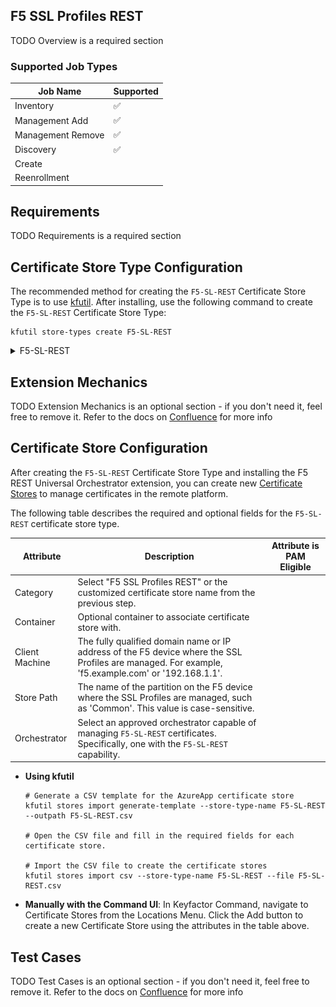 ## F5 SSL Profiles REST

TODO Overview is a required section



### Supported Job Types

| Job Name | Supported |
| -------- | --------- |
| Inventory | ✅ |
| Management Add | ✅ |
| Management Remove | ✅ |
| Discovery | ✅ |
| Create |  |
| Reenrollment |  |

## Requirements

TODO Requirements is a required section


## Certificate Store Type Configuration

The recommended method for creating the `F5-SL-REST` Certificate Store Type is to use [kfutil](https://github.com/Keyfactor/kfutil). After installing, use the following command to create the `F5-SL-REST` Certificate Store Type:

```shell
kfutil store-types create F5-SL-REST
```

<details><summary>F5-SL-REST</summary>

Create a store type called `F5-SL-REST` with the attributes in the tables below:

### Basic Tab
| Attribute | Value | Description |
| --------- | ----- | ----- |
| Name | F5 SSL Profiles REST | Display name for the store type (may be customized) |
| Short Name | F5-SL-REST | Short display name for the store type |
| Capability | F5-SL-REST | Store type name orchestrator will register with. Check the box to allow entry of value |
| Supported Job Types (check the box for each) | Add, Discovery, Remove | Job types the extension supports |
| Supports Add | ✅ | Check the box. Indicates that the Store Type supports Management Add |
| Supports Remove | ✅ | Check the box. Indicates that the Store Type supports Management Remove |
| Supports Discovery | ✅ | Check the box. Indicates that the Store Type supports Discovery |
| Supports Reenrollment |  |  Indicates that the Store Type supports Reenrollment |
| Supports Create |  |  Indicates that the Store Type supports store creation |
| Needs Server | ✅ | Determines if a target server name is required when creating store |
| Blueprint Allowed | ✅ | Determines if store type may be included in an Orchestrator blueprint |
| Uses PowerShell |  | Determines if underlying implementation is PowerShell |
| Requires Store Password |  | Determines if a store password is required when configuring an individual store. |
| Supports Entry Password |  | Determines if an individual entry within a store can have a password. |

The Basic tab should look like this:

![F5-SL-REST Basic Tab](../docsource/images/F5-SL-REST-basic-store-type-dialog.png)

### Advanced Tab
| Attribute | Value | Description |
| --------- | ----- | ----- |
| Supports Custom Alias | Required | Determines if an individual entry within a store can have a custom Alias. |
| Private Key Handling | Optional | This determines if Keyfactor can send the private key associated with a certificate to the store. Required because IIS certificates without private keys would be invalid. |
| PFX Password Style | Default | 'Default' - PFX password is randomly generated, 'Custom' - PFX password may be specified when the enrollment job is created (Requires the Allow Custom Password application setting to be enabled.) |

The Advanced tab should look like this:

![F5-SL-REST Advanced Tab](../docsource/images/F5-SL-REST-advanced-store-type-dialog.png)

### Custom Fields Tab
Custom fields operate at the certificate store level and are used to control how the orchestrator connects to the remote target server containing the certificate store to be managed. The following custom fields should be added to the store type:

| Name | Display Name | Type | Default Value/Options | Required | Description |
| ---- | ------------ | ---- | --------------------- | -------- | ----------- |


The Custom Fields tab should look like this:

![F5-SL-REST Custom Fields Tab](../docsource/images/F5-SL-REST-custom-fields-store-type-dialog.png)



</details>


## Extension Mechanics

TODO Extension Mechanics is an optional section - if you don't need it, feel free to remove it. Refer to the docs on [Confluence](https://keyfactor.atlassian.net/wiki/x/SAAyHg) for more info





## Certificate Store Configuration

After creating the `F5-SL-REST` Certificate Store Type and installing the F5 REST Universal Orchestrator extension, you can create new [Certificate Stores](https://software.keyfactor.com/Core-OnPrem/Current/Content/ReferenceGuide/Certificate%20Stores.htm?Highlight=certificate%20store) to manage certificates in the remote platform.

The following table describes the required and optional fields for the `F5-SL-REST` certificate store type.

| Attribute | Description | Attribute is PAM Eligible |
| --------- | ----------- | ------------------------- |
| Category | Select "F5 SSL Profiles REST" or the customized certificate store name from the previous step. | |
| Container | Optional container to associate certificate store with. | |
| Client Machine | The fully qualified domain name or IP address of the F5 device where the SSL Profiles are managed. For example, 'f5.example.com' or '192.168.1.1'. | |
| Store Path | The name of the partition on the F5 device where the SSL Profiles are managed, such as 'Common'. This value is case-sensitive. | |
| Orchestrator | Select an approved orchestrator capable of managing `F5-SL-REST` certificates. Specifically, one with the `F5-SL-REST` capability. | |

* **Using kfutil**

    ```shell
    # Generate a CSV template for the AzureApp certificate store
    kfutil stores import generate-template --store-type-name F5-SL-REST --outpath F5-SL-REST.csv

    # Open the CSV file and fill in the required fields for each certificate store.

    # Import the CSV file to create the certificate stores
    kfutil stores import csv --store-type-name F5-SL-REST --file F5-SL-REST.csv
    ```

* **Manually with the Command UI**: In Keyfactor Command, navigate to Certificate Stores from the Locations Menu. Click the Add button to create a new Certificate Store using the attributes in the table above.


## Test Cases

TODO Test Cases is an optional section - if you don't need it, feel free to remove it. Refer to the docs on [Confluence](https://keyfactor.atlassian.net/wiki/x/SAAyHg) for more info


